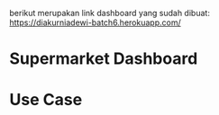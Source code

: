 berikut merupakan link dashboard yang sudah dibuat: https://diakurniadewi-batch6.herokuapp.com/

# Supermarket Dashboard
# Use Case
